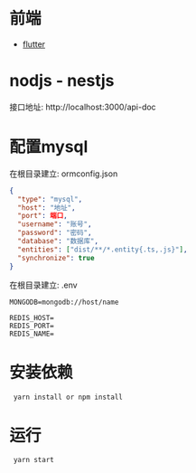# 前端
- [flutter](https://github.com/lazybo-code/micro_chat_flutter)

# nodjs - nestjs
接口地址: http://localhost:3000/api-doc

# 配置mysql
在根目录建立: ormconfig.json
```json
{
  "type": "mysql",
  "host": "地址",
  "port": 端口,
  "username": "账号",
  "password": "密码",
  "database": "数据库",
  "entities": ["dist/**/*.entity{.ts,.js}"],
  "synchronize": true
}
```

在根目录建立: .env
```
MONGODB=mongodb://host/name

REDIS_HOST=
REDIS_PORT=
REDIS_NAME=
```
# 安装依赖
```
 yarn install or npm install
```

# 运行
```
 yarn start
```
